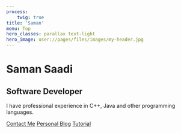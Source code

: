 ```yaml
---
process:
    twig: true
title: 'Saman'
menu: Top
hero_classes: parallax text-light
hero_image: user://pages/files/images/my-header.jpg
---
```


# Saman Saadi
## Software Developer

I have professional experience in C++, Java and other programming languages.

[Contact Me](https://www.linkedin.com/in/samansaadi?classes=btn,btn-primary,btn-lg)
[Personal Blog](/blog?classes=btn,btn-primary,btn-lg)
[Tutorial](/tutorial/notes?classes=btn,btn-primary,btn-lg)
